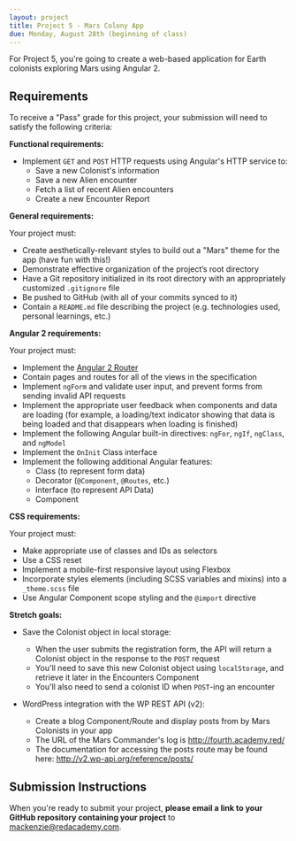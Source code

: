 ```yaml
---
layout: project
title: Project 5 - Mars Colony App
due: Monday, August 28th (beginning of class)
---
```


For Project 5, you're going to create a web-based application for Earth colonists exploring Mars using Angular 2.

## Requirements

To receive a "Pass" grade for this project, your submission will need to satisfy the following criteria:

**Functional requirements:**

- Implement `GET` and `POST` HTTP requests using Angular's HTTP service to:
	- Save a new Colonist's information
	- Save a new Alien encounter
	- Fetch a list of recent Alien encounters
	- Create a new Encounter Report

**General requirements:**

Your project must:

- Create aesthetically-relevant styles to build out a "Mars" theme for the app (have fun with this!)
- Demonstrate effective organization of the project’s root directory
- Have a Git repository initialized in its root directory with an appropriately customized `.gitignore` file
- Be pushed to GitHub (with all of your commits synced to it)
- Contain a `README.md` file describing the project (e.g. technologies used, personal learnings, etc.)

**Angular 2 requirements:**

Your project must:

- Implement the [Angular 2 Router](https://angular.io/docs/ts/latest/guide/router.html)
- Contain pages and routes for all of the views in the specification
- Implement `ngForm` and validate user input, and prevent forms from sending invalid API requests
- Implement the appropriate user feedback when components and data are loading (for example, a loading/text indicator showing that data is being loaded and that disappears when loading is finished)
- Implement the following Angular built-in directives: `ngFor`, `ngIf`, `ngClass`, and `ngModel`
- Implement the `OnInit` Class interface
- Implement the following additional Angular features:
	- Class (to represent form data)
	- Decorator (`@Component`, `@Routes`, etc.)
	- Interface (to represent API Data)
	- Component

**CSS requirements:**

Your project must:

- Make appropriate use of classes and IDs as selectors
- Use a CSS reset
- Implement a mobile-first responsive layout using Flexbox
- Incorporate styles elements (including SCSS variables and mixins) into a `_theme.scss` file
- Use Angular Component scope styling and the `@import` directive

**Stretch goals:**

- Save the Colonist object in local storage:
	- When the user submits the registration form, the API will return a Colonist object in the response to the `POST` request
	- You'll need to save this new Colonist object using `localStorage`, and retrieve it later in the Encounters Component
	- You'll also need to send a colonist ID when `POST`-ing an encounter

- WordPress integration with the WP REST API (v2):
	- Create a blog Component/Route and display posts from by Mars Colonists in your app
	- The URL of the Mars Commander's log is http://fourth.academy.red/
	- The documentation for accessing the posts route may be found here: http://v2.wp-api.org/reference/posts/

## Submission Instructions

When you're ready to submit your project, **please email a link to your GitHub repository containing your project** to [mackenzie@redacademy.com](mailto:mackenzie@redacademy.com).

